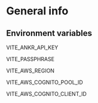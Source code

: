 # General info

## Environment variables
VITE_ANKR_API_KEY

VITE_PASSPHRASE

VITE_AWS_REGION

VITE_AWS_COGNITO_POOL_ID

VITE_AWS_COGNITO_CLIENT_ID
